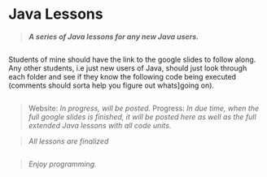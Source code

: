 # Java Lessons

>***A series of Java lessons for any new Java users.***

<pre></pre>

Students of mine should have the link to the google slides to follow along. Any other 
students, i.e just new users of Java, should just look through each folder and see 
if they know the following code being executed (comments should sorta help you figure out whats]going on). 

<pre></pre>

> Website: *In progress, will be posted.*
> Progress: *In due time, when the full google slides is finished, it will be posted here as well as the full extended Java lessons with all code units.* 

> *All lessons are finalized*

<pre></pre>

>*Enjoy programming.* 